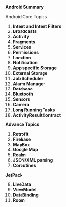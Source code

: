 

**Android Summary**


Android Core Topics

  1. **Intent and Intent Filters**
  2. **Broadcasts**
  3. **Activity**
  4. **Fragments**
  5. **Services**
  6. **Permissions**
  7. **Location**
  8. **Notification**
  9. **App specific Storage**
  10. **External Storage**
  11. **Job Scheduler**
  12. **Alarm Manager**
  13. **Database**
  14. **Bluetooth**
  15. **Sensors**
  16. **Camera**
  17. **Long Running Tasks**
  18. **ActivityResultContract**


**Advance Topics**

  1. **Retrofit**
  2. **Firebase**
  3. **MapBox**
  4. **Google Map**
  5. **Realm**
  6. **JSON/XML parsing**
  7. **Coroutines**

**JetPack**

  8. **LiveData**
  9. **ViewModel**
  10. **DataBinding**
  11. **Room**
